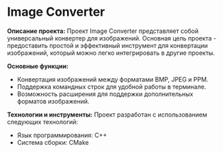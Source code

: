 # Image Converter

**Описание проекта:**
Проект Image Converter представляет собой универсальный конвертер для изображений. Основная цель проекта - предоставить простой и эффективный инструмент для конвертации изображений, который можно легко интегрировать в другие проекты.

**Основные функции:**
- Конвертация изображений между форматами BMP, JPEG и PPM.
- Поддержка командных строк для удобной работы в терминале.
- Возможность расширения для поддержки дополнительных форматов изображений.

**Технологии и инструменты:**
Проект разработан с использованием следующих технологий:

- Язык программирования: C++
- Система сборки: CMake
